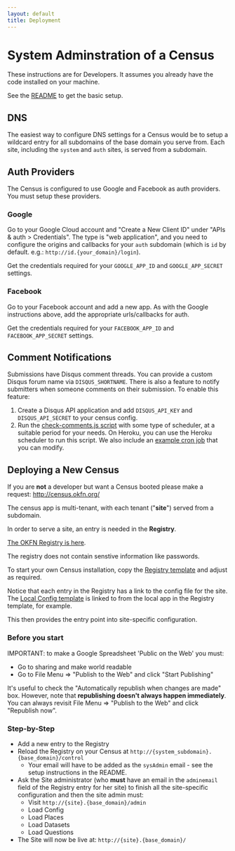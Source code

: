 ```yaml
---
layout: default
title: Deployment
---
```


# System Adminstration of a Census

These instructions are for Developers. It assumes you already have the code installed on your machine.

See the [README](https://github.com/okfn/opendatacensus) to get the basic setup.

## DNS

The easiest way to configure DNS settings for a Census would be to setup a wildcard entry for all subdomains of the base domain you serve from. Each site, including the `system` and `auth` sites, is served from a subdomain.

## Auth Providers

The Census is configured to use Google and Facebook as auth providers. You must setup these providers.

### Google

Go to your Google Cloud account and "Create a New Client ID" under "APIs & auth > Credentials". The type is "web application", and you need to configure the origins and callbacks for your `auth` subdomain (which is `id` by default. e.g.: `http://id.{your_domain}/login`).

Get the credentials required for your `GOOGLE_APP_ID` and `GOOGLE_APP_SECRET` settings.

### Facebook

Go to your Facebook account and add a new app. As with the Google instructions above, add the appropriate urls/callbacks for auth.

Get the credentials required for your `FACEBOOK_APP_ID` and `FACEBOOK_APP_SECRET` settings.

## Comment Notifications

Submissions have Disqus comment threads. You can provide a custom Disqus forum name via `DISQUS_SHORTNAME`. There is also a feature to notify submitters when someone comments on their submission. To enable this feature:

1. Create a Disqus API application and add `DISQUS_API_KEY` and `DISQUS_API_SECRET` to your census config.
2. Run the [check-comments.js script](https://github.com/okfn/opendatacensus/blob/master/scripts/check-comments.js) with some type of scheduler, at a suitable period for your needs. On Heroku, you can use the Heroku scheduler to run this script. We also include an [example cron job](https://github.com/okfn/opendatacensus/blob/master/scripts/cron.example) that you can modify.

## Deploying a New Census

If you are **not** a developer but want a Census booted please make a
request: <http://census.okfn.org/>

The census app is multi-tenant, with each tenant ("**site**") served from a subdomain.

In order to serve a site, an entry is needed in the **Registry**.

[The OKFN Registry is here](https://docs.google.com/spreadsheets/d/18jINMw7ifwUoqizc4xaQE8XtF4apPfsmMN43EM-9Pmc/edit#gid=0).

The registry does not contain senstive information like passwords.

To start your own Census installation, copy the [Registry template](https://docs.google.com/spreadsheets/d/1gbjbkFjjES7mS6aFbZRFJ6BcjXDKaIr9I4AxFGCwLkk/edit#gid=0) and adjust as required.

Notice that each entry in the Registry has a link to the config file for the site. The [Local Config template](https://docs.google.com/spreadsheets/d/1ziJAlV4F02467oAmH1CDUdWBYdRp7LlVZgDVUuJU-l8/edit#gid=0) is linked to from the local app in the Registry template, for example.

This then provides the entry point into site-specific configuration.

### Before you start

IMPORTANT: to make a Google Spreadsheet 'Public on the Web' you must:

* Go to sharing and make world readable
* Go to File Menu => "Publish to the Web" and click "Start Publishing"

It's useful to check the "Automatically republish when changes are made" box. However, note that **republishing doesn't always happen immediately**. You can always revisit File Menu => "Publish to the Web" and click "Republish now".

### Step-by-Step

* Add a new entry to the Registry
* Reload the Registry on your Census at `http://{system_subdomain}.{base_domain}/control`
  * Your email will have to be added as the `sysAdmin` email - see the setup instructions in the README.
* Ask the Site administrator (who **must** have an email in the `adminemail` field of the Registry entry for her site) to finish all the site-specific configuration and then the site admin must:
  * Visit `http://{site}.{base_domain}/admin`
  * Load Config
  * Load Places
  * Load Datasets
  * Load Questions
* The Site will now be live at: `http://{site}.{base_domain}/`

